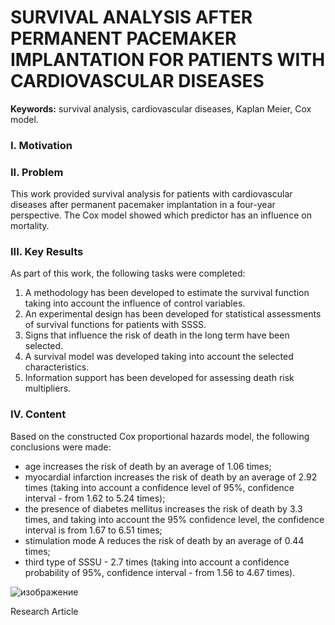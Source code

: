 # SURVIVAL ANALYSIS AFTER PERMANENT PACEMAKER IMPLANTATION FOR PATIENTS WITH CARDIOVASCULAR DISEASES



**Keywords:** survival analysis, cardiovascular diseases, Kaplan Meier, Cox model.


### I. Motivation


### II. Problem
This work provided survival analysis for patients with cardiovascular diseases after permanent pacemaker implantation in a four-year perspective. The Cox model showed which predictor has an influence on mortality.

### III. Key Results 
As part of this work, the following tasks were completed:
1. A methodology has been developed to estimate the survival function taking into account the influence of control variables.
2. An experimental design has been developed for statistical assessments of survival functions for patients with SSSS.
3. Signs that influence the risk of death in the long term have been selected.
4. A survival model was developed taking into account the selected characteristics.
5. Information support has been developed for assessing death risk multipliers.




### IV. Content
Based on the constructed Cox proportional hazards model, the following conclusions were made:
* age increases the risk of death by an average of 1.06 times;
* myocardial infarction increases the risk of death by an average of 2.92 times (taking into account a confidence level of 95%, confidence interval - from 1.62 to 5.24 times);
* the presence of diabetes mellitus increases the risk of death by 3.3 times, and taking into account the 95% confidence level, the confidence interval is from 1.67 to 6.51 times;
* stimulation mode A reduces the risk of death by an average of 0.44 times;
* third type of SSSU - 2.7 times (taking into account a confidence probability of 95%, confidence interval - from 1.56 to 4.67 times).

![изображение](https://github.com/byberni/msc-dissertation-survival-analysis/assets/143712969/a8af0de4-3777-45aa-ad0f-5264ef266df8)




Research Article
